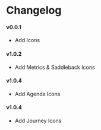 # Changelog

#### v0.0.1

- Add Icons

#### v1.0.2

- Add Metrics & Saddleback Icons

#### v1.0.4

- Add Agenda Icons

#### v1.0.4

- Add Journey Icons

